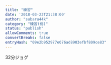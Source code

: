 ```yaml
---
title: "練習"
date: '2018-03-23T21:38:00'
author: "subaru44k"
category: "練習(弱)"
status: "publish"
allowComments: true
convertBreaks: false
entryHash: "09e2b952977e076ad8903efbf809ce83"
---
```

32分ジョグ
